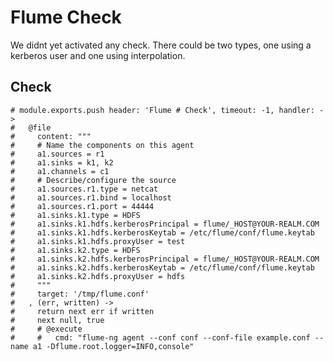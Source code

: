 
# Flume Check

We didnt yet activated any check. There could be two types, one using a kerberos
user and one using interpolation.

## Check

    # module.exports.push header: 'Flume # Check', timeout: -1, handler: ->
    #   @file
    #     content: """
    #     # Name the components on this agent
    #     a1.sources = r1
    #     a1.sinks = k1, k2
    #     a1.channels = c1
    #     # Describe/configure the source
    #     a1.sources.r1.type = netcat
    #     a1.sources.r1.bind = localhost
    #     a1.sources.r1.port = 44444
    #     a1.sinks.k1.type = HDFS
    #     a1.sinks.k1.hdfs.kerberosPrincipal = flume/_HOST@YOUR-REALM.COM
    #     a1.sinks.k1.hdfs.kerberosKeytab = /etc/flume/conf/flume.keytab
    #     a1.sinks.k1.hdfs.proxyUser = test
    #     a1.sinks.k2.type = HDFS
    #     a1.sinks.k2.hdfs.kerberosPrincipal = flume/_HOST@YOUR-REALM.COM
    #     a1.sinks.k2.hdfs.kerberosKeytab = /etc/flume/conf/flume.keytab
    #     a1.sinks.k2.hdfs.proxyUser = hdfs
    #     """
    #     target: '/tmp/flume.conf'
    #   , (err, written) ->
    #     return next err if written
    #     next null, true
    #     # @execute
    #     #   cmd: "flume-ng agent --conf conf --conf-file example.conf --name a1 -Dflume.root.logger=INFO,console"
